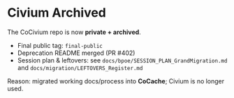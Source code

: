 # Civium Archived

The CoCivium repo is now **private + archived**.
- Final public tag: `final-public`
- Deprecation README merged (PR #402)
- Session plan & leftovers: see `docs/bpoe/SESSION_PLAN_GrandMigration.md` and `docs/migration/LEFTOVERS_Register.md`

Reason: migrated working docs/process into **CoCache**; Civium is no longer used.
